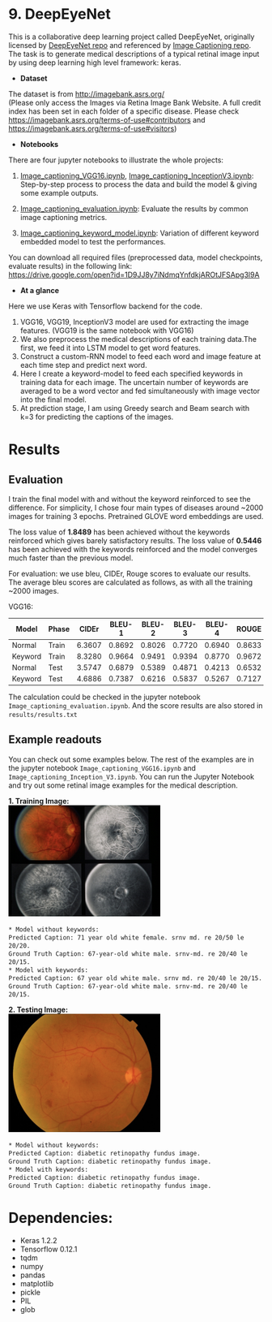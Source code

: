 <div id="part_9"></div>

# 9. DeepEyeNet

This is a collaborative deep learning project called DeepEyeNet, originally licensed by [DeepEyeNet repo](https://github.com/huckiyang/DeepEyeNet) and referenced by [Image Captioning repo](https://github.com/yashk2810/Image-Captioning). The task is to generate medical descriptions of a typical retinal image input by using deep learning high level framework: keras. 

* **Dataset**

The dataset is from http://imagebank.asrs.org/ <br>
(Please only access the Images via Retina Image Bank Website. A full credit index has been set in each folder of a specific disease. Please check https://imagebank.asrs.org/terms-of-use#contributors and https://imagebank.asrs.org/terms-of-use#visitors)

* **Notebooks**

There are four jupyter notebooks to illustrate the whole projects:

1. [Image_captioning_VGG16.ipynb](https://github.com/waynewu6250/ML_DL_Projects/blob/master/9.DeepEyeNet/Image_captioning_VGG16.ipynb), [Image_captioning_InceptionV3.ipynb](https://github.com/waynewu6250/ML_DL_Projects/blob/master/9.DeepEyeNet/Image_captioning_InceptionV3.ipynb):
Step-by-step process to process the data and build the model & giving some example outputs.

2. [Image_captioning_evaluation.ipynb](https://github.com/waynewu6250/ML_DL_Projects/blob/master/9.DeepEyeNet/Image_captioning_VGG_evaluation.ipynb):
Evaluate the results by common image captioning metrics.

3. [Image_captioning_keyword_model.ipynb](https://github.com/waynewu6250/ML_DL_Projects/blob/master/9.DeepEyeNet/Image_captioning_VGG16_keyword_model.ipynb):
Variation of different keyword embedded model to test the performances.

You can download all required files (preprocessed data, model checkpoints, evaluate results) in the following link: <br>
https://drive.google.com/open?id=1D9JJ8y7iNdmqYnfdkjAROtJFSApg3l9A


* **At a glance**

Here we use Keras with Tensorflow backend for the code. 
1. VGG16, VGG19, InceptionV3 model are used for extracting the image features. (VGG19 is the same notebook with VGG16)
2. We also preprocess the medical descriptions of each training data.The first, we feed it into LSTM model to get word features. 
3. Construct a custom-RNN model to feed each word and image feature at each time step and predict next word.
4. Here I create a keyword-model to feed each specified keywords in training data for each image. The uncertain number of keywords are averaged to be a word vector and fed simultaneously with image vector into the final model.
5. At prediction stage, I am using Greedy search and Beam search with k=3 for predicting the captions of the images.


# Results
## Evaluation
I train the final model with and without the keyword reinforced to see the difference. For simplicity, I chose four main types of diseases around ~2000 images for training 3 epochs. Pretrained GLOVE word embeddings are used.

The loss value of **1.8489** has been achieved without the keywords reinforced which gives barely satisfactory results.
The loss value of **0.5446** has been achieved with the keywords reinforced and the model converges much faster than the previous model.

For evaluation: we use bleu, CIDEr, Rouge scores to evaluate our results.
The average bleu scores are calculated as follows, as with all the training ~2000 images.

VGG16:

|  Model  | Phase | CIDEr  | BLEU-1 | BLEU-2 | BLEU-3 | BLEU-4 | ROUGE  |
| ------- | ----- | ------ | ------ | ------ | ------ | ------ | ------ |
| Normal  | Train | 6.3607 | 0.8692 | 0.8026 | 0.7720 | 0.6940 | 0.8633 |
| Keyword | Train | 8.3280 | 0.9664 | 0.9491 | 0.9394 | 0.8770 | 0.9672 | 
| Normal  | Test  | 3.5747 | 0.6879 | 0.5389 | 0.4871 | 0.4213 | 0.6532 |
| Keyword | Test  | 4.6886 | 0.7387 | 0.6216 | 0.5837 | 0.5267 | 0.7127 |

The calculation could be checked in the jupyter notebook `Image_captioning_evaluation.ipynb`.
And the score results are also stored in `results/results.txt`

## Example readouts

You can check out some examples below. The rest of the examples are in the jupyter notebook `Image_captioning_VGG16.ipynb` and `Image_captioning_Inception_V3.ipynb`. You can run the Jupyter Notebook and try out some retinal image examples for the medical description.

**1. Training Image:**<br>
<img src="train_img.png" width="300"><br>
```
* Model without keywords:
Predicted Caption: 71 year old white female. srnv md. re 20/50 le 20/20.
Ground Truth Caption: 67-year-old white male. srnv-md. re 20/40 le 20/15.
* Model with keywords:
Predicted Caption: 67 year old white male. srnv md. re 20/40 le 20/15.
Ground Truth Caption: 67-year-old white male. srnv-md. re 20/40 le 20/15.
```

**2. Testing Image:**<br>
<img src="test_img.png" width="300"><br>
```
* Model without keywords:
Predicted Caption: diabetic retinopathy fundus image.
Ground Truth Caption: diabetic retinopathy fundus image.
* Model with keywords:
Predicted Caption: diabetic retinopathy fundus image.
Ground Truth Caption: diabetic retinopathy fundus image.
```

# Dependencies:
* Keras 1.2.2
* Tensorflow 0.12.1
* tqdm
* numpy
* pandas
* matplotlib
* pickle
* PIL
* glob



